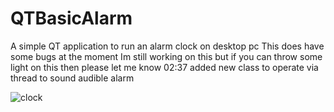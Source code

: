 # QTBasicAlarm
A simple QT  application to run an alarm clock on desktop  pc 
This does have some  bugs at the moment Im still working on this  but if you can throw some light on this then please let me know 
02:37 added new class  to operate via thread to  sound audible alarm 

![clock](https://user-images.githubusercontent.com/56449074/110889481-333c8980-82bc-11eb-9649-64bb515cfc74.png)
